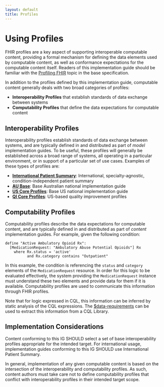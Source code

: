 ```yaml
---
layout: default
title: Profiles
---
```


# Using Profiles

FHIR profiles are a key aspect of supporting interoperable computable content, providing a formal mechanism for defining the data elements used by computable content, as well as conformance expectations for the computable content itself. Readers of this implementation guide should be familiar with the [Profiling FHIR](http://hl7.org/fhir/R4/profiling.html) topic in the base specification.

In addition to the profiles defined by this implementation guide, computable content generally deals with two broad categories of profiles:

* **Interoperability Profiles** that establish standards of data exchange between systems
* **Computability Profiles** that define the data expectations for computable content

## Interoperability Profiles

Interoperability profiles establish standards of data exchange between systems, and are typically defined in and distributed as part of _model_ implementation guides. To be useful, these profiles will generally be established across a broad range of systems, all operating in a particular environment, or in support of a particular set of use cases. Examples of these types of profiles are:

* [**International Patient Summary**](http://hl7.org/fhir/uv/ips/): International, specialty-agnostic, condition-independent patient summary
* [**AU Base**](http://fhir.hl7.org.au/fhir/base/history.shtml): Base Australian national implementation guide
* [**US Core Profiles**](http://hl7.org/fhir/us/core/): Base US national implementation guide
* [**QI Core Profiles**](http://hl7.org/fhir/us/qicore/): US-based quality improvement profiles

## Computability Profiles

Computability profiles describe the data expectations for computable content, and are typically defined in and distributed as part of _content_ implementation guides. For example, given the following condition:

```cql
define "Active Ambulatory Opioid Rx":
  [MedicationRequest: "Ambulatory Abuse Potential Opioids"] Rx
    where Rx.status = 'active'
		  and Rx.category contains "Outpatient"
```

In this example, the condition is referencing the `status` and `category` elements of the `MedicationRequest` resource. In order for this logic to be evaluated effectively, the system providing the `MedicationRequest` instance must understand these two elements and provide data for them if it is available. Computability profiles are used to communicate this information through FHIR profiles.

Note that for logic expressed in CQL, this information can be inferred by static analysis of the CQL expressions. The [$data-requirements](http://hl7.org/fhir/R4/library-operation-data-requirements.html) can be used to extract this information from a CQL Library.

## Implementation Considerations

Content conforming to this IG SHOULD select a set of base interoperability profiles appropriate for the intended target. For international usage, implementation guides conforming to this IG SHOULD use International Patient Summary.

In general, implementation of any given computable content is based on the intersection of the interoperability and computability profiles. As such, content authors must take care not to define computability profiles that conflict with interoperability profiles in their intended target scope.
